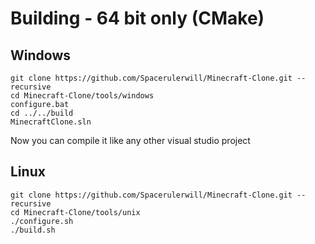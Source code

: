 # Building - 64 bit only (CMake)

## Windows

    git clone https://github.com/Spacerulerwill/Minecraft-Clone.git --recursive
    cd Minecraft-Clone/tools/windows
    configure.bat
    cd ../../build
    MinecraftClone.sln

Now you can compile it like any other visual studio project

## Linux

    git clone https://github.com/Spacerulerwill/Minecraft-Clone.git --recursive
    cd Minecraft-Clone/tools/unix
    ./configure.sh
    ./build.sh